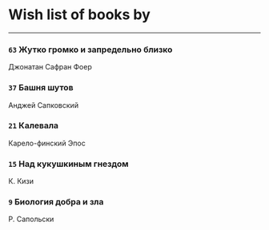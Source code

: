 # Wish list of books by [](https://plus.google.com/u/0/107756383717359753203/)
---

### `63` Жутко громко и запредельно близко
Джонатан Сафран Фоер

### `37` Башня шутов
Анджей Сапковский

### `21` Калевала
Карело-финский Эпос

### `15` Над кукушкиным гнездом
К. Кизи

### `9` Биология добра и зла
Р. Сапольски

